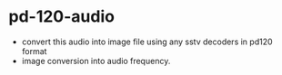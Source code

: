 # pd-120-audio
- convert this audio into image file using any sstv decoders in pd120 format
- image conversion into audio frequency.
